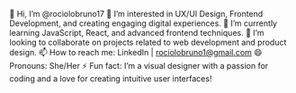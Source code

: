 👋 Hi, I’m @rociolobruno17
👀 I’m interested in UX/UI Design, Frontend Development, and creating engaging digital experiences.
🌱 I’m currently learning JavaScript, React, and advanced frontend techniques.
💞️ I’m looking to collaborate on projects related to web development and product design.
📫 How to reach me: LinkedIn | rociolobruno1@gmail.com
😄 Pronouns: She/Her
⚡ Fun fact: I’m a visual designer with a passion for coding and a love for creating intuitive user interfaces!


<!---
rociolobruno17/rociolobruno17 is a ✨ special ✨ repository because its `README.md` (this file) appears on your GitHub profile.
You can click the Preview link to take a look at your changes.
--->
